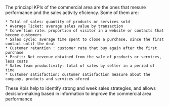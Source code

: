 The princiapl KPIs of the commercial area are the ones that mesure performance and the sales activity eficiency. Some of them are:

    * Total of sales: quantity of products or services sold
    * Average Ticket: average sales value by transaction
    * Convertion rate: proportion of visitor in a website or contacts that become customers
    * Sales cycle: average time spent to close a purchase, since the first contact until the deal
    * Customer retantion : customer rate that buy again after the first purchase
    * Profit: Net revenue obtained from the sale of products or services, less costs
    * Sales team productivity: total of sales by seller in a period of time
    * Customer satisfaction: customer satisfaction measure about the company, products and services ofered

These Kpis help to identify strong and week sales strategies, and allows decision-making based in information to improve the commercial area performance